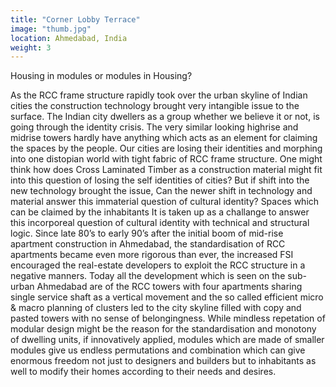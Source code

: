 ```yaml
---
title: "Corner Lobby Terrace"
image: "thumb.jpg"
location: Ahmedabad, India
weight: 3
---
```


Housing in modules or modules in Housing?

As the RCC frame structure rapidly took over the urban skyline of Indian cities the construction technology brought very intangible issue to the surface. The Indian city dwellers as a group whether we believe it or not, is going through the identity crisis. The very similar looking highrise and midrise towers hardly have anything which acts as an element for claiming the spaces by the people.
Our cities are losing their identities and morphing into one distopian world with tight fabric of RCC frame structure.
One might think how does Cross Laminated Timber as a construction material might fit into this question of losing the self identities of cities?
But if shift into the new technology brought the issue, Can the newer shift in technology and material answer this immaterial question of cultural identity?
Spaces which can be claimed by the inhabitants It is taken up as a challange to answer this incorporeal question of cultural identity with technical and structural logic. Since late 80’s to early 90’s after the initial boom of mid-rise apartment construction in Ahmedabad, the standardisation of RCC apartments became even more rigorous than ever, the increased FSI encouraged the real-estate developers to exploit the RCC structure in a negative manners.
Today all the development which is seen on the sub-urban Ahmedabad are of the RCC towers with four apartments sharing single service shaft as a vertical movement and the so called efficient micro & macro planning of clusters led to the city skyline filled with copy and pasted towers with no sense of belongingness.
While mindless repetation of modular design might be the reason for the standardisation and monotony of dwelling units, if innovatively applied, modules which are made of smaller modules give us endless permutations and combination which can give enormous freedom not just to designers and builders but to inhabitants as well to modify
their homes according to their needs and desires.